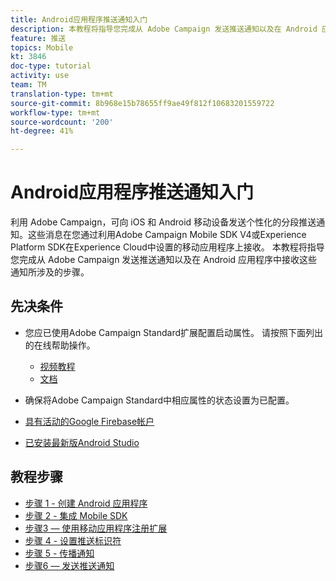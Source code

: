 ```yaml
---
title: Android应用程序推送通知入门
description: 本教程将指导您完成从 Adobe Campaign 发送推送通知以及在 Android 应用程序中接收这些通知所涉及的步骤。
feature: 推送
topics: Mobile
kt: 3846
doc-type: tutorial
activity: use
team: TM
translation-type: tm+mt
source-git-commit: 8b968e15b78655ff9ae49f812f10683201559722
workflow-type: tm+mt
source-wordcount: '200'
ht-degree: 41%

---
```



# Android应用程序推送通知入门

利用 Adobe Campaign，可向 iOS 和 Android 移动设备发送个性化的分段推送通知。这些消息在您通过利用Adobe Campaign Mobile SDK V4或Experience Platform SDK在Experience Cloud中设置的移动应用程序上接收。
本教程将指导您完成从 Adobe Campaign 发送推送通知以及在 Android 应用程序中接收这些通知所涉及的步骤。

## 先决条件

* 您应已使用Adobe Campaign Standard扩展配置启动属性。 请按照下面列出的在线帮助操作。
   * [视频教程](https://video.tv.adobe.com/v/26224?quality=12)
   * [文档](https://docs.adobe.com/content/help/en/campaign-learn/campaign-standard-tutorials/communication-channels/mobile/configure-mobile-apps-using-aep-sdk.html)

* 确保将Adobe Campaign Standard中相应属性的状态设置为已配置。
* [具有活动的Google Firebase帐户](https://firebase.google.com)
* [已安装最新版Android Studio](https://developer.android.com/studio)

## 教程步骤

* [步骤 1 - 创建 Android 应用程序](/help/tutorial-push-notifications-android/create-android-app.md)
* [步骤 2 - 集成 Mobile SDK](/help/tutorial-push-notifications-android/integrating-with-mobile-sdk.md)
* [步骤3 — 使用移动应用程序注册扩展](/help/tutorial-push-notifications-android/register-mobile-extensions.md)
* [步骤 4 - 设置推送标识符](/help/tutorial-push-notifications-android/set-push-identifier.md)
* [步骤 5 - 传播通知](/help/tutorial-push-notifications-android/propagate-notification.md)
* [步骤6 — 发送推送通知](/help/tutorial-push-notifications-android/send-push-notification.md)
